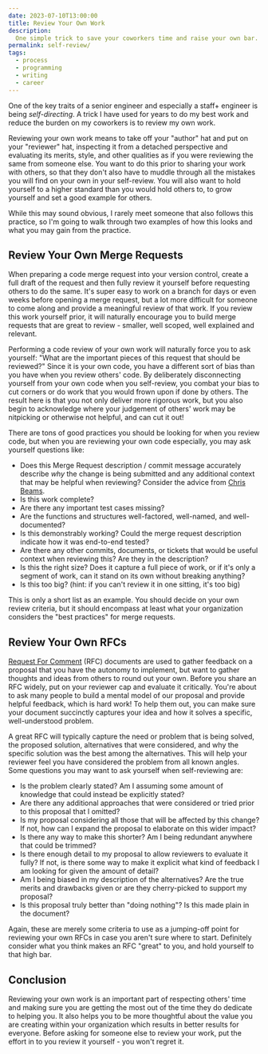 ```yaml
---
date: 2023-07-10T13:00:00
title: Review Your Own Work
description:
  One simple trick to save your coworkers time and raise your own bar.
permalink: self-review/
tags:
  - process
  - programming
  - writing
  - career
---
```


One of the key traits of a senior engineer and especially a staff+ engineer is
being _self-directing_. A trick I have used for years to do my best work and
reduce the burden on my coworkers is to review my own work.

Reviewing your own work means to take off your "author" hat and put on your
"reviewer" hat, inspecting it from a detached perspective and evaluating its
merits, style, and other qualities as if you were reviewing the same from
someone else. You want to do this prior to sharing your work with others, so
that they don't also have to muddle through all the mistakes you will find on
your own in your self-review. You will also want to hold yourself to a higher
standard than you would hold others to, to grow yourself and set a good example
for others.

While this may sound obvious, I rarely meet someone that also follows this
practice, so I'm going to walk through two examples of how this looks and what
you may gain from the practice.

## Review Your Own Merge Requests

When preparing a code merge request into your version control, create a full
draft of the request and then fully review it yourself before requesting others
to do the same. It's super easy to work on a branch for days or even weeks
before opening a merge request, but a lot more difficult for someone to come
along and provide a meaningful review of that work. If you review this work
yourself prior, it will naturally encourage you to build merge requests that are
great to review - smaller, well scoped, well explained and relevant.

Performing a code review of your own work will naturally force you to ask
yourself: "What are the important pieces of this request that should be
reviewed?" Since it is your own code, you have a different sort of bias than you
have when you review others' code. By deliberately disconnecting yourself from
your own code when you self-review, you combat your bias to cut corners or do
work that you would frown upon if done by others. The result here is that you
not only deliver more rigorous work, but you also begin to acknowledge where
your judgement of others' work may be nitpicking or otherwise not helpful, and
can cut it out!

There are tons of good practices you should be looking for when you review code,
but when you are reviewing your own code especially, you may ask yourself
questions like:

- Does this Merge Request description / commit message accurately describe _why_
  the change is being submitted and any additional context that may be helpful
  when reviewing? Consider the advice from [Chris Beams][cbeams].
- Is this work complete?
- Are there any important test cases missing?
- Are the functions and structures well-factored, well-named, and
  well-documented?
- Is this demonstrably working? Could the merge request description indicate how
  it was end-to-end tested?
- Are there any other commits, documents, or tickets that would be useful
  context when reviewing this? Are they in the description?
- Is this the right size? Does it capture a full piece of work, or if it's only
  a segment of work, can it stand on its own without breaking anything?
- Is this too big? (hint: if you can't review it in one sitting, it's too big)

This is only a short list as an example. You should decide on your own review
criteria, but it should encompass at least what your organization considers the
"best practices" for merge requests.

[cbeams]: https://cbea.ms/git-commit/

## Review Your Own RFCs

[Request For Comment][rfc] (RFC) documents are used to gather feedback on a
proposal that you have the autonomy to implement, but want to gather thoughts
and ideas from others to round out your own. Before you share an RFC widely, put
on your reviewer cap and evaluate it critically. You're about to ask many people
to build a mental model of our proposal and provide helpful feedback, which is
hard work! To help them out, you can make sure your document succinctly captures
your idea and how it solves a specific, well-understood problem.

A great RFC will typically capture the need or problem that is being solved, the
proposed solution, alternatives that were considered, and why the specific
solution was the best among the alternatives. This will help your reviewer feel
you have considered the problem from all known angles. Some questions you may
want to ask yourself when self-reviewing are:

- Is the problem clearly stated? Am I assuming some amount of knowledge that
  could instead be explicitly stated?
- Are there any additional approaches that were considered or tried prior to
  this proposal that I omitted?
- Is my proposal considering all those that will be affected by this change? If
  not, how can I expand the proposal to elaborate on this wider impact?
- Is there any way to make this shorter? Am I being redundant anywhere that
  could be trimmed?
- Is there enough detail to my proposal to allow reviewers to evaluate it fully?
  If not, is there some way to make it explicit what kind of feedback I am
  looking for given the amount of detail?
- Am I being biased in my description of the alternatives? Are the true merits
  and drawbacks given or are they cherry-picked to support my proposal?
- Is this proposal truly better than "doing nothing"? Is this made plain in the
  document?

Again, these are merely some criteria to use as a jumping-off point for
reviewing your own RFCs in case you aren't sure where to start. Definitely
consider what you think makes an RFC "great" to you, and hold yourself to that
high bar.

## Conclusion

Reviewing your own work is an important part of respecting others' time and
making sure you are getting the most out of the time they do dedicate to helping
you. It also helps you to be more thoughtful about the value you are creating
within your organization which results in better results for everyone. Before
asking for someone else to review your work, put the effort in to you review it
yourself - you won't regret it.

[rfc]: http://philcalcado.com/2018/11/19/a_structured_rfc_process.html
